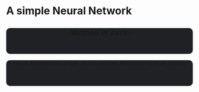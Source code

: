 <h1 class="Title">A simple Neural Network</h1>
<h2 class="text">-Written in Java-</h2>
<p class="text">
This is an incredibly simple neural network. More coming soon, maybe.
</p>
<style>
.text {
    background-color: rgb(32, 33, 36);
    border-radius: 10px;
    text-align: center;
    height: 70px;
}
</style>
